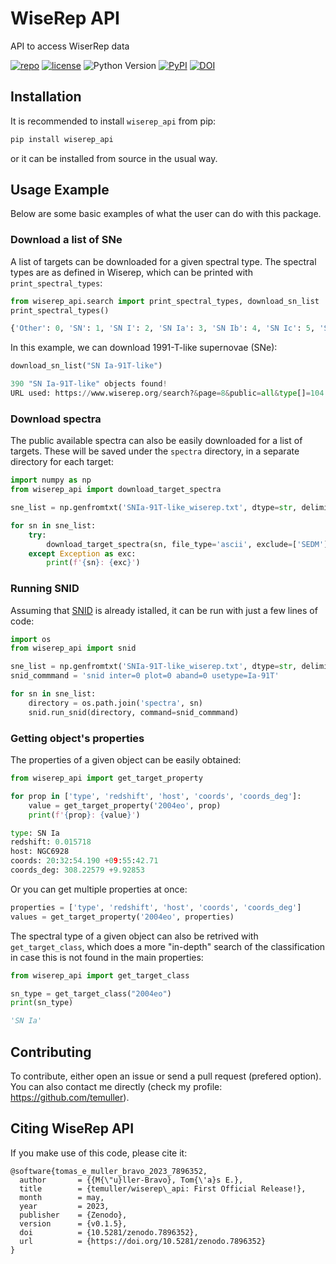 # WiseRep API
API to access WiserRep data

[![repo](https://img.shields.io/badge/GitHub-temuller%2Fwiserep_api-blue.svg?style=flat)](https://github.com/temuller/wiserep_api)
[![license](http://img.shields.io/badge/license-MIT-blue.svg?style=flat)](https://github.com/temuller/wiserep_api/blob/master/LICENSE)
![Python Version](https://img.shields.io/badge/Python-3.9%2B-blue)
[![PyPI](https://img.shields.io/pypi/v/wiserep_api?label=PyPI&logo=pypi&logoColor=white)](https://pypi.org/project/wiserep_api/)
[![DOI](https://zenodo.org/badge/635179400.svg)](https://zenodo.org/badge/latestdoi/635179400)


## Installation

It is recommended to install ``wiserep_api`` from pip:

```python
pip install wiserep_api
```
or it can be installed from source in the usual way.

## Usage Example

Below are some basic examples of what the user can do with this package.

### Download a list of SNe

A list of targets can be downloaded for a given spectral type. The spectral types are as defined in Wiserep, which can be printed with ``print_spectral_types``:

```python
from wiserep_api.search import print_spectral_types, download_sn_list
print_spectral_types()
```
```python
{'Other': 0, 'SN': 1, 'SN I': 2, 'SN Ia': 3, 'SN Ib': 4, 'SN Ic': 5, 'SN Ib/c': 6, 'SN Ic-BL': 7, 'SN Ib - Ca-rich': 8, 'SN Ibn': 9, 'SN II': 10, 'SN IIP': 11, 'SN IIL': 12, 'SN IIn': 13, 'SN IIb': 14, 'SN I-faint': 15, 'SN I-rapid': 16, 'SLSN-I': 18, 'SLSN-II': 19, 'SLSN-R': 20, 'Afterglow': 23, 'LBV': 24, 'ILRT': 25, 'Nova': 26, 'CV': 27, 'Varstar': 28, 'AGN': 29, 'Galaxy': 30, 'QSO': 31, 'Std-spec': 50, 'Gap': 60, 'Gap I': 61, 'Gap II': 62, 'SN impostor': 99, 'SN Ia-pec': 100, 'SN Ia-SC': 102, 'SN Ia-91bg-like': 103, 'SN Ia-91T-like': 104, 'SN Ia-02cx-like': 105, 'SN Ia-CSM': 106, 'SN Ib-pec': 107, 'SN Ic-pec': 108, 'SN II-pec': 110, 'SN IIn-pec': 112, 'TDE': 120, 'WR': 200, 'WR-WN': 201, 'WR-WC': 202, 'WR-WO': 203, 'M dwarf': 210}
```
In this example, we can download 1991-T-like supernovae (SNe):

```python
download_sn_list("SN Ia-91T-like")
```
```python
390 "SN Ia-91T-like" objects found!
URL used: https://www.wiserep.org/search?&page=8&public=all&type[]=104
```

### Download spectra

The public available spectra can also be easily downloaded for a list of targets. These will be saved under the ``spectra`` directory, in a separate directory for each target:

```python
import numpy as np
from wiserep_api import download_target_spectra

sne_list = np.genfromtxt('SNIa-91T-like_wiserep.txt', dtype=str, delimiter='\n')

for sn in sne_list:
    try:
        download_target_spectra(sn, file_type='ascii', exclude=['SEDM'])
    except Exception as exc:
        print(f'{sn}: {exc}')
```

### Running SNID

Assuming that [SNID](https://people.lam.fr/blondin.stephane/software/snid/) is already istalled, it can be run with just a few lines of code:

```python
import os
from wiserep_api import snid

sne_list = np.genfromtxt('SNIa-91T-like_wiserep.txt', dtype=str, delimiter='\n')
snid_commmand = 'snid inter=0 plot=0 aband=0 usetype=Ia-91T'

for sn in sne_list:
    directory = os.path.join('spectra', sn)
    snid.run_snid(directory, command=snid_commmand)
```

### Getting object's properties  

The properties of a given object can be easily obtained:

```python
from wiserep_api import get_target_property

for prop in ['type', 'redshift', 'host', 'coords', 'coords_deg']:
    value = get_target_property('2004eo', prop)
    print(f'{prop}: {value}')
```   
```python
type: SN Ia
redshift: 0.015718
host: NGC6928
coords: 20:32:54.190 +09:55:42.71
coords_deg: 308.22579 +9.92853
```

Or you can get multiple properties at once:

```python
properties = ['type', 'redshift', 'host', 'coords', 'coords_deg']
values = get_target_property('2004eo', properties)
```

The spectral type of a given object can also be retrived with ``get_target_class``, which does a more "in-depth" search of the classification in case this is not found in the main properties:

```python
from wiserep_api import get_target_class

sn_type = get_target_class("2004eo")
print(sn_type)
```
```python
'SN Ia'
```


## Contributing

To contribute, either open an issue or send a pull request (prefered option). You can also contact me directly (check my profile: https://github.com/temuller).

## Citing WiseRep API

If you make use of this code, please cite it:

```code
@software{tomas_e_muller_bravo_2023_7896352,
  author       = {{M{\"u}ller-Bravo}, Tom{\'a}s E.},
  title        = {temuller/wiserep\_api: First Official Release!},
  month        = may,
  year         = 2023,
  publisher    = {Zenodo},
  version      = {v0.1.5},
  doi          = {10.5281/zenodo.7896352},
  url          = {https://doi.org/10.5281/zenodo.7896352}
}
```
